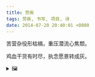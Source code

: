```yaml
---
title: 劳疾
tags: 劳疾, 书写, 项目, 诗
date: 2014-07-20 20:40:01 +0800
---
```



苦营杂役形枯槁，重压潜流心焦颓。

鸡血干货有时尽，执念愿景转成灰。

<details><summary>🖼️</summary>

![](writings/images/2014-07-20-20-40-lao-ji.JPG)

</details>